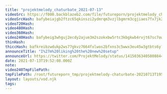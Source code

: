 ```yaml
---
title: "projektmelody_chaturbate_2021-07-13"
videoSrc: https://f000.backblazeb2.com/file/futureporn/projektmelody_chaturbate_2021-07-13.mp4
videoSrcHash: bafybeiajgb2ftzc65qkinszi2ydmrqm3vzjlbgmrm3cgjiaes7fx7jk2hy?filename=projektmelody_chaturbate_2021-07-13.mp4
video720Hash: 
video480Hash: 
video360Hash: 
video240Hash: bafybeig3whguj2ecdy2ajue3m2szokxbw5rtc3kbgkwb4rvjt67sc7owgi?filename=projektmelody-chaturbate-20210713T195208Z-240p.mp4
thinHash: 
thiccHash: bafkreibzwdukp2ws77gkvz7664fxlwos2bfxns3c5wwx3eu45w3gtbts6y?filename=20210713T195208Z-thicc.jpg
announceTitle: "I%27m%20liking%20the%20new%20setup"
announceUrl: https://twitter.com/ProjektMelody/status/1415036340580884482
date: 2021-07-13T19:52:08.000Z
note: 
video240TmpFilePath: 
tmpFilePath: /root/futureporn_tmp/projektmelody-chaturbate-20210713T195208Z.mp4
layout: layouts/vod.njk
tags:
---
```

